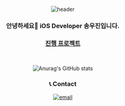 <div align="center">
 
![header](https://capsule-render.vercel.app/api?type=wave&color=auto&height=180&section=header)
 
 	
### 안녕하세요👋 iOS Developer 송우진입니다.


### [진행 프로젝트](https://song1900.github.io/)

<br/>
 
![Anurag's GitHub stats](https://github-readme-stats.vercel.app/api?username=song1900&show_icons=true&theme=dracula)


### 📞 Contact
[![email](https://img.shields.io/badge/Gmail-EA4335?style=flat-square&logo=Gmail&logoColor=white)](mailto:woojin1900@gmail.com)

<!--
**song1900/song1900** is a ✨ _special_ ✨ repository because its `README.md` (this file) appears on your GitHub profile.

Here are some ideas to get you started:

- 🔭 I’m currently working on ...
- 🌱 I’m currently learning ...
- 👯 I’m looking to collaborate on ...
- 🤔 I’m looking for help with ...
- 💬 Ask me about ...
- 📫 How to reach me: ...
- 😄 Pronouns: ...
- ⚡ Fun fact: ...
-->

</div>


